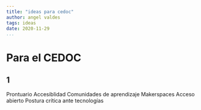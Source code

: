 ```yaml
---
title: "ideas para cedoc"
author: angel valdes
tags: ideas
date: 2020-11-29
...
```


# Para el CEDOC

## 1
Prontuario
Accesiblidad
Comunidades de aprendizaje
Makerspaces
Acceso abierto
Postura crítica ante tecnologías
